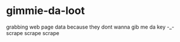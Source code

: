 # gimmie-da-loot
grabbing web page data because they dont wanna gib me da key -_-
scrape scrape scrape
